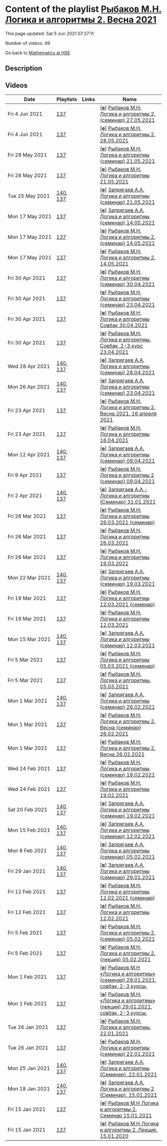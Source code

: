 # Content of the playlist [Рыбаков М.Н. Логика и алгоритмы 2. Весна 2021](https://youtube.com/playlist?list=PLq3E5oubNNoBn1Sz_0z0qaZ7UfvWNkVP6)

This page updated: Sat 5 Jun 2021 07:27:11

Number of videos: 49

Go back to [Mathematics at HSE](./README.md)

## Description



## Videos

|Date|Playlists|Links|Name|
|---|---|---|---|
| Fri&nbsp;4&nbsp;Jun&nbsp;2021 | [137](./playlists/137.md "Рыбаков М.Н. Логика и алгоритмы 2. Весна 2021") |  | [[**e**](https://studio.youtube.com/video/vVHdNdcHUUc/edit)] [Рыбаков М.Н. Логика и алгоритмы 2. (семинар) 27.05.2021](https://youtube.com/watch?v=vVHdNdcHUUc&list=PLq3E5oubNNoBn1Sz_0z0qaZ7UfvWNkVP6 "") |
| Fri&nbsp;4&nbsp;Jun&nbsp;2021 | [137](./playlists/137.md "Рыбаков М.Н. Логика и алгоритмы 2. Весна 2021") |  | [[**e**](https://studio.youtube.com/video/8X680JiX5T8/edit)] [Рыбаков М.Н. Логика и алгоритмы 2. 28.05.2021](https://youtube.com/watch?v=8X680JiX5T8&list=PLq3E5oubNNoBn1Sz_0z0qaZ7UfvWNkVP6 "") |
| Fri&nbsp;28&nbsp;May&nbsp;2021 | [137](./playlists/137.md "Рыбаков М.Н. Логика и алгоритмы 2. Весна 2021") |  | [[**e**](https://studio.youtube.com/video/ts5esUyffbc/edit)] [Рыбаков М.Н. Логика и алгоритмы (семинар) 21.05.2021](https://youtube.com/watch?v=ts5esUyffbc&list=PLq3E5oubNNoBn1Sz_0z0qaZ7UfvWNkVP6 "") |
| Fri&nbsp;28&nbsp;May&nbsp;2021 | [137](./playlists/137.md "Рыбаков М.Н. Логика и алгоритмы 2. Весна 2021") |  | [[**e**](https://studio.youtube.com/video/XK_MoGji_oQ/edit)] [Рыбаков М.Н. Логика и алгоритмы 21.05.2021](https://youtube.com/watch?v=XK_MoGji_oQ&list=PLq3E5oubNNoBn1Sz_0z0qaZ7UfvWNkVP6 "") |
| Tue&nbsp;25&nbsp;May&nbsp;2021 | [140](./playlists/140.md "Запрягаев А.А. Логика и алгоритмы (семинар)"), [137](./playlists/137.md "Рыбаков М.Н. Логика и алгоритмы 2. Весна 2021") |  | [[**e**](https://studio.youtube.com/video/1YpB_AJLcds/edit)] [Запрягаев А.А. Логика и алгоритмы (семинар) 21.05.2021](https://youtube.com/watch?v=1YpB_AJLcds&list=PLq3E5oubNNoBn1Sz_0z0qaZ7UfvWNkVP6 "") |
| Mon&nbsp;17&nbsp;May&nbsp;2021 | [137](./playlists/137.md "Рыбаков М.Н. Логика и алгоритмы 2. Весна 2021") |  | [[**e**](https://studio.youtube.com/video/2M5XeDG6bwU/edit)] [Запрягаев А.А. Логика и алгоритмы (семинар) 14.05.2021](https://youtube.com/watch?v=2M5XeDG6bwU&list=PLq3E5oubNNoBn1Sz_0z0qaZ7UfvWNkVP6 "") |
| Mon&nbsp;17&nbsp;May&nbsp;2021 | [137](./playlists/137.md "Рыбаков М.Н. Логика и алгоритмы 2. Весна 2021") |  | [[**e**](https://studio.youtube.com/video/rKPQB2g-wPc/edit)] [Рыбаков М.Н. Логика и алгоритмы 2. (семинар) 14.05.2021](https://youtube.com/watch?v=rKPQB2g-wPc&list=PLq3E5oubNNoBn1Sz_0z0qaZ7UfvWNkVP6 "") |
| Mon&nbsp;17&nbsp;May&nbsp;2021 | [137](./playlists/137.md "Рыбаков М.Н. Логика и алгоритмы 2. Весна 2021") |  | [[**e**](https://studio.youtube.com/video/YbfryhgCBc0/edit)] [Рыбаков М.Н. Логика и алгоритмы 2. 14.05.2021](https://youtube.com/watch?v=YbfryhgCBc0&list=PLq3E5oubNNoBn1Sz_0z0qaZ7UfvWNkVP6 "") |
| Fri&nbsp;30&nbsp;Apr&nbsp;2021 | [137](./playlists/137.md "Рыбаков М.Н. Логика и алгоритмы 2. Весна 2021") |  | [[**e**](https://studio.youtube.com/video/EDr-dTuowJk/edit)] [Рыбаков М.Н. Логика и алгоритмы  (семинар) 30.04.2021](https://youtube.com/watch?v=EDr-dTuowJk&list=PLq3E5oubNNoBn1Sz_0z0qaZ7UfvWNkVP6 "") |
| Fri&nbsp;30&nbsp;Apr&nbsp;2021 | [137](./playlists/137.md "Рыбаков М.Н. Логика и алгоритмы 2. Весна 2021") |  | [[**e**](https://studio.youtube.com/video/nCUrI0yIaKk/edit)] [Рыбаков М.Н. Логика и алгоритмы (семинар) 23.04.2021](https://youtube.com/watch?v=nCUrI0yIaKk&list=PLq3E5oubNNoBn1Sz_0z0qaZ7UfvWNkVP6 "") |
| Fri&nbsp;30&nbsp;Apr&nbsp;2021 | [137](./playlists/137.md "Рыбаков М.Н. Логика и алгоритмы 2. Весна 2021") |  | [[**e**](https://studio.youtube.com/video/y-vwCwsEs-w/edit)] [Рыбаков М.Н. Логика и алгоритмы Совбак 30.04.2021](https://youtube.com/watch?v=y-vwCwsEs-w&list=PLq3E5oubNNoBn1Sz_0z0qaZ7UfvWNkVP6 "") |
| Fri&nbsp;30&nbsp;Apr&nbsp;2021 | [137](./playlists/137.md "Рыбаков М.Н. Логика и алгоритмы 2. Весна 2021") |  | [[**e**](https://studio.youtube.com/video/LyMJrgpsR5E/edit)] [Рыбаков М.Н. Логика и алгоритмы. Совбак, 2-3 курс  23.04.2021](https://youtube.com/watch?v=LyMJrgpsR5E&list=PLq3E5oubNNoBn1Sz_0z0qaZ7UfvWNkVP6 "") |
| Wed&nbsp;28&nbsp;Apr&nbsp;2021 | [140](./playlists/140.md "Запрягаев А.А. Логика и алгоритмы (семинар)"), [137](./playlists/137.md "Рыбаков М.Н. Логика и алгоритмы 2. Весна 2021") |  | [[**e**](https://studio.youtube.com/video/5Nwms-MtVqU/edit)] [Запрягаев А.А. Логика и алгоритмы (семинар) 28.04.2021](https://youtube.com/watch?v=5Nwms-MtVqU&list=PLq3E5oubNNoBn1Sz_0z0qaZ7UfvWNkVP6 "") |
| Mon&nbsp;26&nbsp;Apr&nbsp;2021 | [140](./playlists/140.md "Запрягаев А.А. Логика и алгоритмы (семинар)"), [137](./playlists/137.md "Рыбаков М.Н. Логика и алгоритмы 2. Весна 2021") |  | [[**e**](https://studio.youtube.com/video/a0YqoNBlAWk/edit)] [Запрягаев А.А. Логика и алгоритмы (семинар) 23.04.2021](https://youtube.com/watch?v=a0YqoNBlAWk&list=PLq3E5oubNNoBn1Sz_0z0qaZ7UfvWNkVP6 "") |
| Fri&nbsp;23&nbsp;Apr&nbsp;2021 | [137](./playlists/137.md "Рыбаков М.Н. Логика и алгоритмы 2. Весна 2021") |  | [[**e**](https://studio.youtube.com/video/e7gLFYKXdko/edit)] [Рыбаков М.Н. Логика и алгоритмы 2. Весна 2021. 16 апреля 2021](https://youtube.com/watch?v=e7gLFYKXdko&list=PLq3E5oubNNoBn1Sz_0z0qaZ7UfvWNkVP6 "") |
| Fri&nbsp;23&nbsp;Apr&nbsp;2021 | [137](./playlists/137.md "Рыбаков М.Н. Логика и алгоритмы 2. Весна 2021") |  | [[**e**](https://studio.youtube.com/video/qq_AJX5tjl4/edit)] [Рыбаков М.Н. Логика и алгоритмы 16.04.2021](https://youtube.com/watch?v=qq_AJX5tjl4&list=PLq3E5oubNNoBn1Sz_0z0qaZ7UfvWNkVP6 "") |
| Mon&nbsp;12&nbsp;Apr&nbsp;2021 | [140](./playlists/140.md "Запрягаев А.А. Логика и алгоритмы (семинар)"), [137](./playlists/137.md "Рыбаков М.Н. Логика и алгоритмы 2. Весна 2021") |  | [[**e**](https://studio.youtube.com/video/F8WBckPOkAw/edit)] [Запрягаев А.А. Логика и алгоритмы (семинар) 09.04.2021](https://youtube.com/watch?v=F8WBckPOkAw&list=PLq3E5oubNNoBn1Sz_0z0qaZ7UfvWNkVP6 "") |
| Fri&nbsp;9&nbsp;Apr&nbsp;2021 | [137](./playlists/137.md "Рыбаков М.Н. Логика и алгоритмы 2. Весна 2021") |  | [[**e**](https://studio.youtube.com/video/c49UFH9e-Sc/edit)] [Рыбаков М.Н. Логика и алгоритмы 2 (семинар) 09.04.2021](https://youtube.com/watch?v=c49UFH9e-Sc&list=PLq3E5oubNNoBn1Sz_0z0qaZ7UfvWNkVP6 "") |
| Fri&nbsp;2&nbsp;Apr&nbsp;2021 | [140](./playlists/140.md "Запрягаев А.А. Логика и алгоритмы (семинар)"), [137](./playlists/137.md "Рыбаков М.Н. Логика и алгоритмы 2. Весна 2021") |  | [[**e**](https://studio.youtube.com/video/YM_-Ld3KY6A/edit)] [Запрягаев А.А.- Логика и алгоритмы (Семинар) 31.01.2021](https://youtube.com/watch?v=YM_-Ld3KY6A&list=PLq3E5oubNNoBn1Sz_0z0qaZ7UfvWNkVP6 "") |
| Fri&nbsp;26&nbsp;Mar&nbsp;2021 | [137](./playlists/137.md "Рыбаков М.Н. Логика и алгоритмы 2. Весна 2021") |  | [[**e**](https://studio.youtube.com/video/JZ0eH4mDixA/edit)] [Рыбаков М.Н. Логика и алгоритмы 26.03.2021 (семинар)](https://youtube.com/watch?v=JZ0eH4mDixA&list=PLq3E5oubNNoBn1Sz_0z0qaZ7UfvWNkVP6 "") |
| Fri&nbsp;26&nbsp;Mar&nbsp;2021 | [137](./playlists/137.md "Рыбаков М.Н. Логика и алгоритмы 2. Весна 2021") |  | [[**e**](https://studio.youtube.com/video/BT6UNqN7LGI/edit)] [Рыбаков М.Н. Логика и алгоритмы 26.03.2021](https://youtube.com/watch?v=BT6UNqN7LGI&list=PLq3E5oubNNoBn1Sz_0z0qaZ7UfvWNkVP6 "") |
| Fri&nbsp;26&nbsp;Mar&nbsp;2021 | [137](./playlists/137.md "Рыбаков М.Н. Логика и алгоритмы 2. Весна 2021") |  | [[**e**](https://studio.youtube.com/video/2iR_GxoZOiI/edit)] [Рыбаков М.Н. Логика и алгоритмы 19.03.2021](https://youtube.com/watch?v=2iR_GxoZOiI&list=PLq3E5oubNNoBn1Sz_0z0qaZ7UfvWNkVP6 "") |
| Mon&nbsp;22&nbsp;Mar&nbsp;2021 | [140](./playlists/140.md "Запрягаев А.А. Логика и алгоритмы (семинар)"), [137](./playlists/137.md "Рыбаков М.Н. Логика и алгоритмы 2. Весна 2021") |  | [[**e**](https://studio.youtube.com/video/SDrmxIjlbBI/edit)] [Запрягаев А.А. Логика и алгоритмы (семинар) 19.03.2021](https://youtube.com/watch?v=SDrmxIjlbBI&list=PLq3E5oubNNoBn1Sz_0z0qaZ7UfvWNkVP6 "") |
| Fri&nbsp;19&nbsp;Mar&nbsp;2021 | [137](./playlists/137.md "Рыбаков М.Н. Логика и алгоритмы 2. Весна 2021") |  | [[**e**](https://studio.youtube.com/video/E0Jxw3hLJOY/edit)] [Рыбаков М.Н. Логика и алгоритмы 12.03.2021 (семинар)](https://youtube.com/watch?v=E0Jxw3hLJOY&list=PLq3E5oubNNoBn1Sz_0z0qaZ7UfvWNkVP6 "") |
| Fri&nbsp;19&nbsp;Mar&nbsp;2021 | [137](./playlists/137.md "Рыбаков М.Н. Логика и алгоритмы 2. Весна 2021") |  | [[**e**](https://studio.youtube.com/video/09Vpt1ih6ME/edit)] [Рыбаков М.Н. Логика и алгоритмы 12.03.2021](https://youtube.com/watch?v=09Vpt1ih6ME&list=PLq3E5oubNNoBn1Sz_0z0qaZ7UfvWNkVP6 "") |
| Mon&nbsp;15&nbsp;Mar&nbsp;2021 | [140](./playlists/140.md "Запрягаев А.А. Логика и алгоритмы (семинар)"), [137](./playlists/137.md "Рыбаков М.Н. Логика и алгоритмы 2. Весна 2021") |  | [[**e**](https://studio.youtube.com/video/EipwfNDrPQA/edit)] [Запрягаев А.А. Логика и алгоритмы (семинар) 12.03.2021](https://youtube.com/watch?v=EipwfNDrPQA&list=PLq3E5oubNNoBn1Sz_0z0qaZ7UfvWNkVP6 "") |
| Fri&nbsp;5&nbsp;Mar&nbsp;2021 | [137](./playlists/137.md "Рыбаков М.Н. Логика и алгоритмы 2. Весна 2021") |  | [[**e**](https://studio.youtube.com/video/j4tdHhO04YA/edit)] [Рыбаков М.Н. Логика и алгоритмы 05.03.2021 (семинар)](https://youtube.com/watch?v=j4tdHhO04YA&list=PLq3E5oubNNoBn1Sz_0z0qaZ7UfvWNkVP6 "") |
| Fri&nbsp;5&nbsp;Mar&nbsp;2021 | [137](./playlists/137.md "Рыбаков М.Н. Логика и алгоритмы 2. Весна 2021") |  | [[**e**](https://studio.youtube.com/video/t5ziYi9xIHE/edit)] [Рыбаков М.Н. Логика и алгоритмы. 05.03.2021](https://youtube.com/watch?v=t5ziYi9xIHE&list=PLq3E5oubNNoBn1Sz_0z0qaZ7UfvWNkVP6 "") |
| Mon&nbsp;1&nbsp;Mar&nbsp;2021 | [140](./playlists/140.md "Запрягаев А.А. Логика и алгоритмы (семинар)"), [137](./playlists/137.md "Рыбаков М.Н. Логика и алгоритмы 2. Весна 2021") |  | [[**e**](https://studio.youtube.com/video/9SUkzdskkXI/edit)] [Запрягаев А.А. Логика и алгоритмы (семинар) 26.02.2021](https://youtube.com/watch?v=9SUkzdskkXI&list=PLq3E5oubNNoBn1Sz_0z0qaZ7UfvWNkVP6 "") |
| Mon&nbsp;1&nbsp;Mar&nbsp;2021 | [137](./playlists/137.md "Рыбаков М.Н. Логика и алгоритмы 2. Весна 2021") |  | [[**e**](https://studio.youtube.com/video/yQw324g7pG4/edit)] [Рыбаков М.Н. Логика и алгоритмы 2. Весна (семинар) 26.02.2021](https://youtube.com/watch?v=yQw324g7pG4&list=PLq3E5oubNNoBn1Sz_0z0qaZ7UfvWNkVP6 "") |
| Mon&nbsp;1&nbsp;Mar&nbsp;2021 | [137](./playlists/137.md "Рыбаков М.Н. Логика и алгоритмы 2. Весна 2021") |  | [[**e**](https://studio.youtube.com/video/0rZTeCiubOs/edit)] [Рыбаков М.Н. Логика и алгоритмы 2. Весна 26.02.2021](https://youtube.com/watch?v=0rZTeCiubOs&list=PLq3E5oubNNoBn1Sz_0z0qaZ7UfvWNkVP6 "") |
| Wed&nbsp;24&nbsp;Feb&nbsp;2021 | [137](./playlists/137.md "Рыбаков М.Н. Логика и алгоритмы 2. Весна 2021") |  | [[**e**](https://studio.youtube.com/video/wpqAgYSzGDY/edit)] [Рыбаков М.Н. Логика и алгоритмы (семинар) 19.02.2021](https://youtube.com/watch?v=wpqAgYSzGDY&list=PLq3E5oubNNoBn1Sz_0z0qaZ7UfvWNkVP6 "") |
| Wed&nbsp;24&nbsp;Feb&nbsp;2021 | [137](./playlists/137.md "Рыбаков М.Н. Логика и алгоритмы 2. Весна 2021") |  | [[**e**](https://studio.youtube.com/video/Ld6n2NTSZiU/edit)] [Рыбаков М.Н. Логика и алгоритмы 19.02.2021](https://youtube.com/watch?v=Ld6n2NTSZiU&list=PLq3E5oubNNoBn1Sz_0z0qaZ7UfvWNkVP6 "") |
| Sat&nbsp;20&nbsp;Feb&nbsp;2021 | [140](./playlists/140.md "Запрягаев А.А. Логика и алгоритмы (семинар)"), [137](./playlists/137.md "Рыбаков М.Н. Логика и алгоритмы 2. Весна 2021") |  | [[**e**](https://studio.youtube.com/video/0Oco5EYs3fU/edit)] [Запрягаев А.А. Логика и алгоритмы (семинар) 19.02.2021](https://youtube.com/watch?v=0Oco5EYs3fU&list=PLq3E5oubNNoBn1Sz_0z0qaZ7UfvWNkVP6 "") |
| Mon&nbsp;15&nbsp;Feb&nbsp;2021 | [140](./playlists/140.md "Запрягаев А.А. Логика и алгоритмы (семинар)"), [137](./playlists/137.md "Рыбаков М.Н. Логика и алгоритмы 2. Весна 2021") |  | [[**e**](https://studio.youtube.com/video/VhL8LasuljY/edit)] [Запрягаев А.А. Логика и алгоритмы (семинар) 12.02.2021](https://youtube.com/watch?v=VhL8LasuljY&list=PLq3E5oubNNoBn1Sz_0z0qaZ7UfvWNkVP6 "") |
| Mon&nbsp;8&nbsp;Feb&nbsp;2021 | [140](./playlists/140.md "Запрягаев А.А. Логика и алгоритмы (семинар)"), [137](./playlists/137.md "Рыбаков М.Н. Логика и алгоритмы 2. Весна 2021") |  | [[**e**](https://studio.youtube.com/video/dWyIi-Pae84/edit)] [Запрягаев А.А. Логика и алгоритмы (семинар) 05.02.2021](https://youtube.com/watch?v=dWyIi-Pae84&list=PLq3E5oubNNoBn1Sz_0z0qaZ7UfvWNkVP6 "") |
| Fri&nbsp;29&nbsp;Jan&nbsp;2021 | [140](./playlists/140.md "Запрягаев А.А. Логика и алгоритмы (семинар)"), [137](./playlists/137.md "Рыбаков М.Н. Логика и алгоритмы 2. Весна 2021") |  | [[**e**](https://studio.youtube.com/video/VB-F1SCRAbY/edit)] [Запрягаев А.А. Логика и алгоритмы (семинар) 29.01.2021](https://youtube.com/watch?v=VB-F1SCRAbY&list=PLq3E5oubNNoBn1Sz_0z0qaZ7UfvWNkVP6 "") |
| Fri&nbsp;12&nbsp;Feb&nbsp;2021 | [137](./playlists/137.md "Рыбаков М.Н. Логика и алгоритмы 2. Весна 2021") |  | [[**e**](https://studio.youtube.com/video/ujh8geqth5k/edit)] [Рыбаков М.Н. Логика и алгоритмы 12.02.2021 (семинар)](https://youtube.com/watch?v=ujh8geqth5k&list=PLq3E5oubNNoBn1Sz_0z0qaZ7UfvWNkVP6 "") |
| Fri&nbsp;12&nbsp;Feb&nbsp;2021 | [137](./playlists/137.md "Рыбаков М.Н. Логика и алгоритмы 2. Весна 2021") |  | [[**e**](https://studio.youtube.com/video/jpi0q_AWEi4/edit)] [Рыбаков М.Н. Логика и алгоритмы 12.02.2021](https://youtube.com/watch?v=jpi0q_AWEi4&list=PLq3E5oubNNoBn1Sz_0z0qaZ7UfvWNkVP6 "") |
| Fri&nbsp;5&nbsp;Feb&nbsp;2021 | [137](./playlists/137.md "Рыбаков М.Н. Логика и алгоритмы 2. Весна 2021") |  | [[**e**](https://studio.youtube.com/video/wncSwUyRSWY/edit)] [Рыбаков М.Н. Логика и алгоритмы 2.  (семинар) 05.02.2021](https://youtube.com/watch?v=wncSwUyRSWY&list=PLq3E5oubNNoBn1Sz_0z0qaZ7UfvWNkVP6 "") |
| Fri&nbsp;5&nbsp;Feb&nbsp;2021 | [137](./playlists/137.md "Рыбаков М.Н. Логика и алгоритмы 2. Весна 2021") |  | [[**e**](https://studio.youtube.com/video/JaCOd3krzL8/edit)] [Рыбаков М.Н. Логика и алгоритмы 2. (лекция) 05.02.2021](https://youtube.com/watch?v=JaCOd3krzL8&list=PLq3E5oubNNoBn1Sz_0z0qaZ7UfvWNkVP6 "") |
| Mon&nbsp;1&nbsp;Feb&nbsp;2021 | [137](./playlists/137.md "Рыбаков М.Н. Логика и алгоритмы 2. Весна 2021") |  | [[**e**](https://studio.youtube.com/video/y-3QLS0ZHic/edit)] [Рыбаков М.Н «Логика и алгоритмы» (семинар) 29.01.2021, совбак, 2-3 курсы.](https://youtube.com/watch?v=y-3QLS0ZHic&list=PLq3E5oubNNoBn1Sz_0z0qaZ7UfvWNkVP6 "") |
| Mon&nbsp;1&nbsp;Feb&nbsp;2021 | [137](./playlists/137.md "Рыбаков М.Н. Логика и алгоритмы 2. Весна 2021") |  | [[**e**](https://studio.youtube.com/video/h_aLuIsV5Tw/edit)] [Рыбаков М.Н. «Логика и алгоритмы» (лекция) 29.01.2021, совбак, 2-3 курсы.](https://youtube.com/watch?v=h_aLuIsV5Tw&list=PLq3E5oubNNoBn1Sz_0z0qaZ7UfvWNkVP6 "") |
| Tue&nbsp;26&nbsp;Jan&nbsp;2021 | [137](./playlists/137.md "Рыбаков М.Н. Логика и алгоритмы 2. Весна 2021") |  | [[**e**](https://studio.youtube.com/video/tfWZnHInTvw/edit)] [Рыбаков М.Н. Логика и алгоритмы. 22.01.2021](https://youtube.com/watch?v=tfWZnHInTvw&list=PLq3E5oubNNoBn1Sz_0z0qaZ7UfvWNkVP6 "") |
| Tue&nbsp;26&nbsp;Jan&nbsp;2021 | [137](./playlists/137.md "Рыбаков М.Н. Логика и алгоритмы 2. Весна 2021") |  | [[**e**](https://studio.youtube.com/video/3vVk7vnB9IY/edit)] [Рыбаков М.Н. Логика и алгоритмы (семинар) 22.01.2021](https://youtube.com/watch?v=3vVk7vnB9IY&list=PLq3E5oubNNoBn1Sz_0z0qaZ7UfvWNkVP6 "") |
| Mon&nbsp;25&nbsp;Jan&nbsp;2021 | [140](./playlists/140.md "Запрягаев А.А. Логика и алгоритмы (семинар)"), [137](./playlists/137.md "Рыбаков М.Н. Логика и алгоритмы 2. Весна 2021") |  | [[**e**](https://studio.youtube.com/video/5dmSAo_b0zQ/edit)] [Запрягаев А.А. Логика и алгоритмы (Семинар). 22.01.2021](https://youtube.com/watch?v=5dmSAo_b0zQ&list=PLq3E5oubNNoBn1Sz_0z0qaZ7UfvWNkVP6 "") |
| Mon&nbsp;18&nbsp;Jan&nbsp;2021 | [140](./playlists/140.md "Запрягаев А.А. Логика и алгоритмы (семинар)"), [137](./playlists/137.md "Рыбаков М.Н. Логика и алгоритмы 2. Весна 2021") |  | [[**e**](https://studio.youtube.com/video/T8WKDq2wYGI/edit)] [Запрягаев А.А. Логика и алгоритмы 2 (Семинар). 15.01.2021](https://youtube.com/watch?v=T8WKDq2wYGI&list=PLq3E5oubNNoBn1Sz_0z0qaZ7UfvWNkVP6 "") |
| Fri&nbsp;15&nbsp;Jan&nbsp;2021 | [137](./playlists/137.md "Рыбаков М.Н. Логика и алгоритмы 2. Весна 2021") |  | [[**e**](https://studio.youtube.com/video/qCqg86cgGG8/edit)] [Рыбаков М.Н Логика и алгоритмы 2. Семинар 15.01.2021](https://youtube.com/watch?v=qCqg86cgGG8&list=PLq3E5oubNNoBn1Sz_0z0qaZ7UfvWNkVP6 "") |
| Fri&nbsp;15&nbsp;Jan&nbsp;2021 | [137](./playlists/137.md "Рыбаков М.Н. Логика и алгоритмы 2. Весна 2021") |  | [[**e**](https://studio.youtube.com/video/mS_ex4Rur3U/edit)] [Рыбаков М.Н Логика и алгоритмы 2. Лекция. 15.01.2020](https://youtube.com/watch?v=mS_ex4Rur3U&list=PLq3E5oubNNoBn1Sz_0z0qaZ7UfvWNkVP6 "") |
